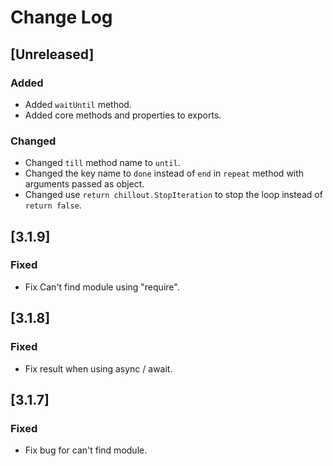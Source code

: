 # Change Log

## [Unreleased]

### Added

* Added `waitUntil` method.
* Added core methods and properties to exports.

### Changed

* Changed `till` method name to `until`.
* Changed the key name to `done` instead of `end` in `repeat` method with arguments passed as object.
* Changed use `return chillout.StopIteration` to stop the loop instead of `return false`.

## [3.1.9]

### Fixed

* Fix Can't find module using "require".

## [3.1.8]

### Fixed

* Fix result when using async / await.

## [3.1.7]

### Fixed

* Fix bug for can't find module.
